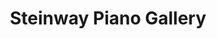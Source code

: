 ---
title: "Steinway Piano Gallery"
url: /manhasset/steinway-piano-gallery/
shop: musical instrument
---